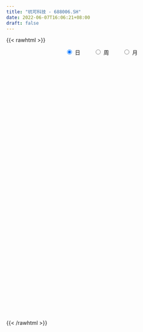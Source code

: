 ```yaml
---
title: "杭可科技 - 688006.SH"
date: 2022-06-07T16:06:21+08:00
draft: false
---
```

{{< rawhtml >}}
    <div style="text-align: center">
        <label style="padding: 1rem;"><input style="margin-right: .5rem" type="radio" name="period" value="D" checked onclick="period_change(this)">日</label>
        <label style="padding: 1rem;"><input style="margin-right: .5rem" type="radio" name="period" value="W" onclick="period_change(this)">周</label>
        <label style="padding: 1rem;"><input style="margin-right: .5rem" type="radio" name="period" value="M" onclick="period_change(this)">月</label>
    </div>
    <div id="chart" style="height: 700px;"></div> 
    <script type="text/javascript">
        const D_v = [9001.66,12747.12,22265.5,67777.59,41036.17,33387.47,26608.81,27103.3,43302.63,22498.42,46207.76,42594.42,35842.44,22842.7,29617.81,25288.78,20494.28,22209.75,27348.11,35694.25,25258.14,12728.56,14336.5,13729.04,32852.42,20120.24,28093.65,13452.36,20835.65,11745.89,17180.57,25587.77,19809.64,33765.54,45460.54,67126.16,48291.35,34908.63,26588.17,48746.93,32616.21,25841.87,42889.79,23386.37,20343.59,30196.18,37256.28,31008.14,44887.15,33846.75,43586.96,47591.71,34004.08,38580.98,55262.83,46444.38,48254.33,50170.04,40721.95,34565.95,21682.77,24457.01,22333.62,31636.86,28840.05,17976.06,19151.26,19089.14,13302.85,23616.0,17499.22,14467.53,11308.89,28085.29,17674.09,15097.13,11267.45,7891.99,9994.95,25541.32,9783.93,11889.61,12305.73,13724.1,12058.23,14358.43,17035.03,12736.53,9760.87,10962.39,15815.66,16713.68,19439.0,25269.41,15196.22,14114.06,12603.29,34871.05,39883.06,18018.81,16107.09,16635.18,14170.25,17200.25,22430.05,15241.81,7634.51,11923.98,16270.75,27470.24,35193.17,19717.03,13705.57,30398.28,19989.18,30032.99,30734.34,40516.1,20532.89,10933.28,11739.24,6398.22,14308.06,18370.51,20720.21,19681.53,16186.68,14483.65,16011.59,52120.99,26515.64,19139.8,13384.15,32793.78,16965.4,18217.2,7521.09,10653.44,20232.38,26870.91,24476.93,27499.64,40218.57,34991.51,26316.09,18959.96,29741.58,40592.72,53939.74,45748.41,34131.94,28443.63,37680.78,40589.41,27005.06,36410.27,43302.56,32153.02,30116.16,28382.1,40963.07,55590.84,48383.85,29483.85,31642.5,29471.83,29616.51,22737.37,26487.37,29804.37,37077.13,22324.73,47300.48,47056.57,29538.1,17220.01,21197.49,22771.06,21221.91,33639.62,37992.11,23153.23,22743.99,17413.5,21806.6,34876.51,32149.21,34999.39,22013.67,33142.52,29053.84,23849.16,31318.47,36229.14,23762.29,31565.97,16512.88,21058.19,30520.17,20187.89,19279.52,13436.88,15138.83,11441.72,14216.35,7695.8,18457.18,9270.45,12015.46,8795.12,8143.71,16355.17,10459.42,9363.37,5914.86,9511.54,11008.55,7702.53,9740.0,11331.87,10662.05,14298.81,9745.57,20692.28,14114.58,14425.83,23008.94,13852.86,34667.82,18495.32,21373.58,23488.64,12723.55,11335.59,14100.85,22908.49,20901.83,18878.63,13367.5,7265.18,10339.56,8297.22,8506.56,14100.57,8103.05,17022.13,15582.56,9049.55,14658.16,15364.21,10644.48,23678.81,20521.38,28876.23,31625.99,16047.83,13231.64,18067.15,19161.83,19910.1,28777.38,32326.79,74280.45,43483.64,49018.98,22045.89,36482.85,21537.22,28077.12,28268.83,26534.7,26627.72,32400.71,19314.94,21478.07,16646.24,25569.94,32210.99,38184.69,48252.0,41334.01,30342.66,35581.11,33734.71,54595.52,35718.96,36810.26,35174.5,23652.56,34425.46,29728.04,33972.7,30260.94,28943.84,36409.4,40804.09,39592.9,40963.01,27622.41,28935.03,28267.21,91693.81,46777.09,36820.7,27402.89,18637.5,48715.6,39769.99,22648.19,33868.83,23325.97,11052.66,74846.4,36922.55,21108.59,19105.35,20508.79,27984.73,111159.2,50184.43,67021.12,27966.0,26432.74,23249.95,33900.21,26557.46,27957.22,46403.45,28639.61,24843.78,31904.55,21759.34,15909.09,24205.25,17821.78,45308.01,28475.13,29569.82,16966.63,25066.61,18851.64,14480.48,15678.37,20463.73,19667.33,23525.17,18017.78,22012.78,18969.7,23104.27,20147.4,25238.41,30003.74,42136.39,26615.1,37223.34,25956.35,22633.38,21789.89,15915.57,29386.07,20140.27,24061.77,17433.31,14432.93,20433.54,14277.59,15226.97,23188.78,24602.63,28985.18,19762.32,12874.69,8814.07,19135.39,30807.54,20912.62,20075.49,24448.51,14991.88,14433.94,30225.01,20934.57,21324.05,27884.12,21930.43,15114.28,13147.55,12426.96,24866.56,23343.77,37030.48,23698.13,17965.57,17861.37,25586.82,21637.04,15420.39,15384.49,20550.63,23838.14,21698.91,32847.12,18435.37,15273.24,18257.12,18703.44,19491.27,19145.69,25476.81,26521.68,17385.55,13338.0,11360.09,12665.25,15111.78,15362.65,24448.66,18159.8,31600.48,37567.24,24178.19,27115.57,41808.28,30413.09,16153.92,11741.43,35376.89,13066.56,15027.37,21386.38,19577.57,21919.65,16050.83,38169.03,16772.05,28174.75,35020.25,15516.54,21464.38,22092.35,18868.03,21269.38,15566.72,18474.29,25465.26,19531.42,22125.75,25319.42,39921.5,19244.44,11376.97,9918.96,10899.9,10023.48,12330.23,15858.82,14990.92,12941.05,19328.7,12762.49,10479.59,21276.34,15944.69,13835.24,13834.34,12607.74,13017.1,14584.4,13018.79,15281.03,15918.25,15212.79,15586.72,22315.14,18128.03,20116.55,36999.36,19109.56,16292.37,33984.75,34982.93,18296.1,13057.38,30347.74,29187.81,16392.42,16012.23,18807.14,17026.98,17978.58,10145.99,11134.51,14281.98,16444.9,26915.78,19361.51,32837.62,36423.08,24709.9]
const D_histogram = [0.0,0.0197834758,0.145972997,0.6139820749,0.8057112376,0.8755658507,0.7082974482,0.7224764452,0.7446085851,0.6271930704,0.6408265784,0.7599508762,0.7834174131,0.6462707718,0.4728836243,0.1858756942,-0.0205177825,-0.1093578861,-0.0813208208,-0.0406622403,-0.0617781748,-0.128023561,-0.1243405866,-0.2164982245,-0.3480861633,-0.3996939857,-0.4001081766,-0.4242992716,-0.4943432537,-0.5985392338,-0.5622377841,-0.3861663113,-0.2259278212,0.08178958,0.405637832,1.0139802978,1.2584482378,1.4518923477,1.3280426453,1.4944372782,1.3749645114,0.9741455889,0.1049836393,-0.380608148,-0.667747482,-0.8688096038,-0.7768472886,-0.8099597672,-0.8783178789,-0.8846862348,-0.8568703371,-0.5914298823,-0.4736064016,-0.4087310726,-0.0323438191,0.2962741264,0.7959438178,1.2395243545,1.0494264997,0.7817930701,0.5014223019,0.2221554363,-0.0697278265,-0.3151301011,-0.3640157849,-0.3648320693,-0.4539840998,-0.5142993196,-0.4341434915,-0.3278677828,-0.4136228577,-0.6736513821,-0.810126382,-0.6278634432,-0.4536945238,-0.246746222,-0.1584503065,-0.1998450168,-0.2573605219,-0.2154412724,-0.2513890176,-0.4230296094,-0.6576326389,-0.7238964503,-0.6329380416,-0.4901573989,-0.5146307346,-0.4812974072,-0.4008952179,-0.41426948,-0.4866902303,-0.5088897081,-0.6236468438,-0.8119545093,-0.7934094452,-0.7145763501,-0.5628073605,-0.1479967946,0.3502867906,0.6908137287,0.8919765385,0.9625778522,0.8235590645,0.6345080151,0.6427328497,0.5340322463,0.4267255715,0.3338796565,0.3384429387,0.2237221886,0.1539740794,0.0353090668,-0.2055169992,-0.1920063658,-0.1884698542,-0.1220176807,0.0840479963,-0.0398916715,-0.0603121732,-0.1250454853,-0.2342964298,-0.28733149,-0.2455369067,-0.2697425207,-0.3742753885,-0.4666634436,-0.4753331804,-0.3757470205,-0.2509628276,0.119132785,0.3565544571,0.5435086953,0.6329085166,0.4125269838,0.2849235158,0.2680982223,0.2354618324,0.211958488,0.255555328,0.3428086194,0.3588958477,0.3912575617,0.3482686353,0.5224399381,0.629672627,0.579402995,0.6984864349,0.9777856907,1.5257064411,1.4663178521,1.3993840811,1.0676643672,1.3258609035,1.2843938217,1.0224409373,1.1282803712,1.2861318853,1.8048873432,2.0571409702,2.040204904,1.6172110804,0.8446007637,-0.1851471009,-0.7906977636,-1.1115017743,-1.4974104613,-1.2712404605,-1.1247719534,-0.9382850179,-0.6124609807,-0.6776655223,-0.7832472472,-1.2310103932,-1.7437999279,-1.9735679188,-2.1070415365,-2.0905028752,-1.8279847487,-1.5389494239,-1.1670802153,-1.0390095105,-1.170200812,-1.1020746228,-0.9732590155,-0.9245343711,-1.101316615,-1.0273115907,-1.0414394557,-0.9092201167,-0.7418243527,-0.4528895833,-0.2295260586,0.2427721047,0.5132956714,0.6241306871,0.3347202611,0.1234733064,-0.0190553321,-0.4307241392,-0.7224030652,-0.7668609413,-0.7933241033,-0.8174384944,-0.7948338394,-0.5783085817,-0.3140878405,-0.1849935522,-0.0678057018,0.0678396181,0.0342043045,-0.028542727,0.1401541207,0.2941430144,0.4180451276,0.4881998714,0.6047539642,0.653557226,0.6067080417,0.5762837017,0.6521620588,0.5441449799,0.3757039759,0.2341617976,0.4526845432,0.6457238617,0.7690798283,0.9777481851,1.0091032357,1.3676345173,1.5678971028,1.6816917042,1.4379303782,1.1639940096,0.9619856314,0.8734459812,0.666585798,0.6629234539,0.6653254201,0.4873675338,0.2971172359,0.146110759,0.0113301258,-0.0711411478,0.1185085,0.1813269296,0.3338895511,0.4133281222,0.4207677666,0.2560100676,0.2779170924,0.2401797192,0.2041416517,0.2159031125,0.6706923876,0.7683347754,0.6537617703,0.4183504387,0.2940857063,0.0149476245,-0.3300706689,-0.8162435305,-0.784716761,-0.5530144939,-0.5800652201,-0.9273776927,-0.9375423948,-0.6482040372,-0.50009243,-0.398622033,-0.3901465758,-0.3667614831,-0.4224896574,-0.3331053775,-0.2683747914,-0.2301745632,-0.4015339454,-0.4499214601,-0.1981378116,0.0471596461,0.5013398305,0.9951217602,1.2226435734,1.5263883441,1.8189394859,1.5119103114,1.2412234134,0.5260435266,-0.0995921504,-0.4995096043,-0.409101993,0.0511953503,0.6552685159,1.1248445871,0.8811402133,0.8354801428,1.3803086987,1.9955030821,1.975359867,1.2580772661,0.943953848,0.4239493132,0.8503581069,0.9975324961,1.1632778146,1.3516592254,1.2917454651,0.6660541526,-0.2363869738,-1.1846712134,-1.4589763018,-1.3110084331,-1.4149543863,-1.6936481223,-1.7302724252,-1.8065053309,-2.0143222905,-2.05364125,-1.6934276115,-2.3805530537,-2.9002797698,-3.4867218275,-3.8344216168,-3.616866385,-3.2262325733,-3.0880471619,-2.6947586791,-2.2849631462,-1.6749645258,-1.3026847764,-0.7870715546,-0.8048266009,-0.6308165898,-0.6825297078,-0.6040591884,-0.537349951,-0.7240682122,-0.6133824254,-0.7157251912,-0.6216764884,-0.3244455402,-0.1731672958,-0.1209049508,0.0831739155,0.5227685777,0.904502039,1.167269798,1.1845982489,1.3061341931,1.3119678005,1.3721734116,1.3867844895,1.3114552006,1.4136473193,1.7251028477,2.211917596,2.543234062,2.7877458774,2.700217131,2.7048634034,2.3288291118,2.3163567677,2.0676452047,1.6613198195,1.421331444,1.3281261542,0.765908771,0.3235472634,0.0438550052,0.0140615744,0.3836604282,0.9035691263,1.1214236661,1.1851198659,1.1448760636,1.227885209,0.922147836,0.6579022446,0.4907278471,0.6147645302,0.5458335527,0.2026084949,-0.3186206751,-0.6425717581,-0.8639931074,-1.148611355,-1.2785271888,-1.3043068286,-1.4455629541,-1.5393696886,-1.7896538999,-1.9944568925,-2.3877675527,-2.6217293716,-2.6507822843,-2.7888974227,-2.6167369291,-2.286985907,-1.9949782292,-1.6435759485,-1.2243107862,-1.0676017392,-1.2158947161,-1.3667607378,-1.4807741284,-1.5023486456,-1.6101242962,-1.5169115649,-1.4740126256,-1.3779375171,-0.9772888324,-0.5340644155,-0.3625021542,-0.3649125941,-0.2807638093,-0.0172209992,0.1433225933,0.4903035419,0.4147190376,0.2776831943,0.1291032438,-0.203012647,-0.3942526529,-0.5073305138,-0.6996272665,-0.7378106121,-0.4453336399,-0.1775405406,0.0024354285,0.0400715834,0.0285472778,-0.0266525034,0.2440861581,0.3967666915,0.5412092668,0.6072271652,0.5943563456,0.4413767513,0.1533481333,-0.0380130691,-0.2518406875,-0.4226560859,-0.6491301265,-0.6322949786,-0.6149239596,-0.652247516,-0.7459364716,-0.6641261732,-0.3557522643,-0.1083512437,0.2648858647,0.4594234511,0.5906991425,0.6517593099,0.6188128395,0.5272615387,0.3534357991,0.4994712231,0.4657768102,0.4758510344,0.4287829611,0.2829334655,0.1893841722,-0.0538977588,-0.1509622383,-0.1968968161,-0.2455798495,-0.2603267818,-0.1024653176,0.0228011853,0.0399707192,-0.00011681,-0.0146398091,-0.2382592991,-0.4236794215,-0.2700609836,-0.1506933924,0.1174291981,0.4848871186,0.6657713558,0.785085515,1.1028245571,1.4025944146,1.5049880286,1.5571970085,1.6227193153,1.8190027217,1.8779545756,1.9315274571,1.9687745924,1.8432068242,1.567555303,1.3235833206,1.085627624,0.9246219719,0.7747838873,0.8511852856,0.9268742973,1.1734496272,1.3532649691,1.3938483691]
const D_fast = [0.0,0.0247293447,0.1874121152,0.8089167118,1.2020736839,1.4908197597,1.5006257192,1.6954238275,1.9037081137,1.9430908666,2.1169310192,2.426043036,2.6453639262,2.6697849778,2.6146187365,2.3740797298,2.1625568075,2.0463772324,2.0540840925,2.0845771129,2.0480166348,1.9497653583,1.9223631861,1.776080992,1.5574715124,1.4059401936,1.3054989586,1.1752330456,0.9816032501,0.7277724615,0.6235144652,0.7030443602,0.806800895,1.1349656912,1.5602234012,2.4220609414,2.9811409409,3.5375581377,3.7457190966,4.2857230491,4.5099914101,4.3527088849,3.5097928451,2.9290490208,2.4749728164,2.0567082936,1.9544587867,1.7188563663,1.4309187849,1.2033788703,1.0169771837,1.1345601679,1.1339820482,1.0966746091,1.4649759077,1.8676623849,2.5663180307,3.319779656,3.3920384262,3.3198532641,3.1648380714,2.9411100649,2.6317948454,2.3076100455,2.1677204155,2.0756961138,1.8730480584,1.6841580086,1.6557779638,1.6800867269,1.4909259375,1.0624845676,0.7234779722,0.7487750502,0.8095203387,0.954782085,1.0034654238,0.9121094593,0.7902538238,0.7783127552,0.6795177556,0.4021197615,0.0031085723,-0.2441293518,-0.3114054535,-0.2911641604,-0.4442951798,-0.5312862042,-0.5511078194,-0.6680494515,-0.8621427593,-1.0115646642,-1.2822335109,-1.6735298037,-1.8533371009,-1.9531480933,-1.9420809438,-1.5642695766,-0.9784142938,-0.4651839235,-0.041026979,0.2702187977,0.3370897762,0.3066657305,0.4755737775,0.5003812357,0.4997559538,0.4903799529,0.5795539698,0.5207637668,0.4895091774,0.3796714316,0.0874661158,0.0529751577,0.0093942058,0.0453419591,0.2724196352,0.1385070494,0.1030085045,0.007013821,-0.1608112309,-0.2856791635,-0.3052688069,-0.3969100511,-0.595011766,-0.8040656821,-0.931568714,-0.9259193091,-0.8638758232,-0.4639970143,-0.137436728,0.1853946841,0.4330216345,0.3157718477,0.2593992586,0.3095985207,0.335827589,0.3653138665,0.4727995385,0.6457549848,0.7515661751,0.8817422794,0.9258205118,1.2306017992,1.4952526448,1.5898337616,1.8835388102,2.4072844886,3.3366318493,3.6438227234,3.9267349726,3.8619313505,4.4515931127,4.7312244863,4.7248818362,5.1127913629,5.5921758483,6.5621531421,7.3286920116,7.8218071714,7.803116118,7.2416559922,6.1656213524,5.3623962488,4.7637167944,4.0034554921,3.9118153778,3.7770908965,3.7290065776,3.9017153695,3.6670944474,3.3657009106,2.6101851664,1.6614456497,0.9382856791,0.2780516773,-0.2280353802,-0.4225134409,-0.518215472,-0.4381163173,-0.5697979901,-0.9935394946,-1.2009319611,-1.3154311077,-1.4978400561,-1.9499514538,-2.1327743271,-2.407262056,-2.5023477462,-2.5204080704,-2.3446956968,-2.1787136868,-1.6457224973,-1.2468750127,-0.9800073252,-1.185737686,-1.3661163141,-1.5134087856,-2.0327586275,-2.5050383198,-2.7412114313,-2.9660056191,-3.1944796338,-3.3705834387,-3.2986353264,-3.1129365453,-3.030090645,-2.92985422,-2.7772489957,-2.8023332331,-2.8722159464,-2.6684805685,-2.4409559212,-2.2125425261,-2.0203378145,-1.7525952306,-1.5404026623,-1.4355748362,-1.3219282507,-1.0830093789,-1.0549902129,-1.1295052228,-1.2125069518,-0.8808130704,-0.5263427865,-0.2107168628,0.2423885403,0.5260193998,1.2264593108,1.818696172,2.3529136994,2.468634968,2.4856971018,2.5241851314,2.6540069765,2.6137932428,2.7758617621,2.9445950834,2.8884790806,2.7725080917,2.6580293045,2.5260812028,2.4258246422,2.645101415,2.753251577,2.9892865862,3.1720571879,3.284688774,3.1839335919,3.2753198898,3.2976274463,3.3126247918,3.3783620307,4.0008244027,4.2905504844,4.3394179218,4.2085941999,4.1578508941,3.8824497184,3.4549137578,2.7646800136,2.6000275928,2.6934762364,2.5214092052,1.9422523095,1.6977020087,1.824989357,1.8480778566,1.8498927454,1.7608315586,1.6925262805,1.5311756919,1.5372836275,1.5349205157,1.5155771031,1.2438342346,1.0829663548,1.2852155504,1.5423029196,2.1218180616,2.8643804314,3.3975631379,4.0829049947,4.8301910079,4.9011394113,4.9407583666,4.3570893615,3.7065556469,3.1817607919,3.169892905,3.6429890859,4.4108793805,5.1616665984,5.138247278,5.3014572431,6.1913629737,7.3054331277,7.7791298793,7.3763665949,7.2982316388,6.8842144323,7.5232127528,7.9197702659,8.3763350382,8.9026312553,9.1656538612,8.7064760868,7.744938217,6.5004861741,5.8614370103,5.6816527707,5.223968221,4.5218624544,4.0526700452,3.5248108067,2.8134132745,2.2606840025,2.1975407381,0.9152770326,-0.329519626,-1.7876421406,-3.0939473341,-3.7806086985,-4.1965330302,-4.8303594093,-5.1107605963,-5.2722058499,-5.0809483609,-5.0343398056,-4.7154944724,-4.934456169,-4.9181503054,-5.1404958504,-5.2130401281,-5.2806683783,-5.6484036926,-5.6910635122,-5.9723375758,-6.0337079951,-5.817588432,-5.7096020115,-5.6875659041,-5.462693559,-4.8924067523,-4.2845477813,-3.7299625728,-3.4164845597,-2.9684150672,-2.6345895096,-2.2313405456,-1.8700333454,-1.6174988342,-1.1618948857,-0.4191636452,0.620630502,1.5877554835,2.5292037683,3.1167293046,3.7975914279,4.0037644142,4.570381262,4.8385810001,4.8475855699,4.9629300554,5.2017563041,4.8310161137,4.469541422,4.200812915,4.1745348778,4.6400488387,5.3858498184,5.8840602746,6.244036441,6.4900116545,6.8799921022,6.8047916882,6.705021658,6.6605292223,6.9382570379,7.0057844486,6.7132115145,6.1123271757,5.6277331532,5.1903135271,4.6185424407,4.1689948097,3.8171384627,3.3144915987,2.835842442,2.1381447558,1.4347275401,0.4444749917,-0.4449191701,-1.1366676539,-1.972007148,-2.4540308866,-2.6960263413,-2.9027632207,-2.9622549272,-2.8490674615,-2.9592588493,-3.4115255052,-3.9040817114,-4.388288634,-4.7854503126,-5.2957570373,-5.5817721973,-5.9073764143,-6.1557856851,-5.9994592085,-5.6897508954,-5.6088141727,-5.7024527612,-5.6884949287,-5.4292573684,-5.2328831275,-4.7633262935,-4.7352310384,-4.8028460831,-4.9191502226,-5.3020192752,-5.5918224444,-5.8317329337,-6.1989365029,-6.4215725016,-6.2404289393,-6.0170209753,-5.836436149,-5.7887820982,-5.7931695844,-5.8550324914,-5.5232722904,-5.2714000841,-4.9916551921,-4.7738305025,-4.6381122357,-4.6807476422,-4.9304392268,-5.1313036965,-5.4080914868,-5.6845709067,-6.0733274789,-6.2145660756,-6.3509260465,-6.5513114819,-6.8314845554,-6.9157058004,-6.6962699575,-6.4759567478,-6.0364981733,-5.7271047241,-5.448154247,-5.2241542522,-5.1023975127,-5.0621334288,-5.1476002187,-4.8766969888,-4.7939471992,-4.6649102165,-4.6047825495,-4.6798986787,-4.726101929,-4.9828582996,-5.1176633388,-5.2128221205,-5.3229001163,-5.4027287441,-5.2704836093,-5.1395168101,-5.1123545963,-5.1524713281,-5.1706542794,-5.4538385942,-5.745178572,-5.6590753799,-5.5773811368,-5.2799012468,-4.7912215467,-4.4438944706,-4.1283089326,-3.5348637512,-2.88444529,-2.405804669,-1.9642964369,-1.4930943013,-0.8420602145,-0.3136197166,0.2228350291,0.7522758125,1.0875097504,1.203747055,1.2906709027,1.3241221121,1.3942719529,1.4381298402,1.7273275599,2.0347351459,2.5746728826,3.0928044668,3.4818499591]
const D_slow = [0.0,0.0049458689,0.0414391182,0.1949346369,0.3963624463,0.615253909,0.792328271,0.9729473823,1.1590995286,1.3158977962,1.4761044408,1.6660921598,1.8619465131,2.0235142061,2.1417351121,2.1882040357,2.18307459,2.1557351185,2.1354049133,2.1252393532,2.1097948095,2.0777889193,2.0467037727,1.9925792165,1.9055576757,1.8056341793,1.7056071351,1.5995323172,1.4759465038,1.3263116953,1.1857522493,1.0892106715,1.0327287162,1.0531761112,1.1545855692,1.4080806436,1.7226927031,2.08566579,2.4176764513,2.7912857709,3.1350268987,3.378563296,3.4048092058,3.3096571688,3.1427202983,2.9255178974,2.7313060752,2.5288161334,2.3092366637,2.088065105,1.8738475208,1.7259900502,1.6075884498,1.5054056816,1.4973197269,1.5713882585,1.7703742129,2.0802553015,2.3426119265,2.538060194,2.6634157695,2.7189546286,2.7015226719,2.6227401466,2.5317362004,2.4405281831,2.3270321581,2.1984573282,2.0899214554,2.0079545097,1.9045487952,1.7361359497,1.5336043542,1.3766384934,1.2632148625,1.201528307,1.1619157303,1.1119544761,1.0476143457,0.9937540276,0.9309067732,0.8251493708,0.6607412111,0.4797670985,0.3215325881,0.1989932384,0.0703355548,-0.049988797,-0.1502126015,-0.2537799715,-0.3754525291,-0.5026749561,-0.6585866671,-0.8615752944,-1.0599276557,-1.2385717432,-1.3792735833,-1.416272782,-1.3287010844,-1.1559976522,-0.9330035176,-0.6923590545,-0.4864692884,-0.3278422846,-0.1671590722,-0.0336510106,0.0730303823,0.1565002964,0.2411110311,0.2970415782,0.3355350981,0.3443623648,0.292983115,0.2449815235,0.19786406,0.1673596398,0.1883716389,0.178398721,0.1633206777,0.1320593063,0.0734851989,0.0016523264,-0.0597319003,-0.1271675304,-0.2207363775,-0.3374022384,-0.4562355335,-0.5501722887,-0.6129129956,-0.5831297993,-0.4939911851,-0.3581140112,-0.1998868821,-0.0967551361,-0.0255242572,0.0415002984,0.1003657565,0.1533553785,0.2172442105,0.3029463654,0.3926703273,0.4904847177,0.5775518765,0.7081618611,0.8655800178,1.0104307666,1.1850523753,1.429498798,1.8109254082,2.1775048713,2.5273508915,2.7942669833,3.1257322092,3.4468306646,3.7024408989,3.9845109917,4.3060439631,4.7572657989,5.2715510414,5.7816022674,6.1859050375,6.3970552284,6.3507684532,6.1530940123,5.8752185688,5.5008659534,5.1830558383,4.9018628499,4.6672915955,4.5141763503,4.3447599697,4.1489481579,3.8411955596,3.4052455776,2.9118535979,2.3850932138,1.862467495,1.4054713078,1.0207339518,0.728963898,0.4692115204,0.1766613174,-0.0988573383,-0.3421720922,-0.573305685,-0.8486348387,-1.1054627364,-1.3658226003,-1.5931276295,-1.7785837177,-1.8918061135,-1.9491876282,-1.888494602,-1.7601706841,-1.6041380124,-1.5204579471,-1.4895896205,-1.4943534535,-1.6020344883,-1.7826352546,-1.9743504899,-2.1726815158,-2.3770411394,-2.5757495992,-2.7203267447,-2.7988487048,-2.8450970928,-2.8620485183,-2.8450886138,-2.8365375376,-2.8436732194,-2.8086346892,-2.7350989356,-2.6305876537,-2.5085376858,-2.3573491948,-2.1939598883,-2.0422828779,-1.8982119525,-1.7351714377,-1.5991351928,-1.5052091988,-1.4466687494,-1.3334976136,-1.1720666482,-0.9797966911,-0.7353596448,-0.4830838359,-0.1411752066,0.2507990691,0.6712219952,1.0307045898,1.3217030922,1.5621995,1.7805609953,1.9472074448,2.1129383083,2.2792696633,2.4011115468,2.4753908558,2.5119185455,2.514751077,2.49696579,2.526592915,2.5719246474,2.6553970352,2.7587290657,2.8639210074,2.9279235243,2.9974027974,3.0574477272,3.1084831401,3.1624589182,3.3301320151,3.522215709,3.6856561515,3.7902437612,3.8637651878,3.8675020939,3.7849844267,3.5809235441,3.3847443538,3.2464907303,3.1014744253,2.8696300021,2.6352444034,2.4731933942,2.3481702867,2.2485147784,2.1509781344,2.0592877637,1.9536653493,1.8703890049,1.8032953071,1.7457516663,1.6453681799,1.5328878149,1.483353362,1.4951432735,1.6204782311,1.8692586712,2.1749195645,2.5565166506,3.011251522,3.3892290999,3.6995349532,3.8310458349,3.8061477973,3.6812703962,3.578994898,3.5917937356,3.7556108645,4.0368220113,4.2571070646,4.4659771003,4.811054275,5.3099300456,5.8037700123,6.1182893288,6.3542777908,6.4602651191,6.6728546458,6.9222377699,7.2130572235,7.5509720299,7.8739083961,8.0404219343,7.9813251908,7.6851573875,7.3204133121,6.9926612038,6.6389226072,6.2155105767,5.7829424704,5.3313161376,4.827735565,4.3143252525,3.8909683496,3.2958300862,2.5707601438,1.6990796869,0.7404742827,-0.1637423136,-0.9703004569,-1.7423122474,-2.4160019171,-2.9872427037,-3.4059838351,-3.7316550292,-3.9284229179,-4.1296295681,-4.2873337156,-4.4579661425,-4.6089809396,-4.7433184274,-4.9243354804,-5.0776810868,-5.2566123846,-5.4120315067,-5.4931428917,-5.5364347157,-5.5666609534,-5.5458674745,-5.4151753301,-5.1890498203,-4.8972323708,-4.6010828086,-4.2745492603,-3.9465573102,-3.6035139573,-3.2568178349,-2.9289540347,-2.5755422049,-2.144266493,-1.591287094,-0.9554785785,-0.2585421091,0.4165121736,1.0927280245,1.6749353024,2.2540244943,2.7709357955,3.1862657504,3.5415986114,3.8736301499,4.0651073427,4.1459941585,4.1569579098,4.1604733034,4.2563884105,4.4822806921,4.7626366086,5.0589165751,5.345135591,5.6521068932,5.8826438522,6.0471194134,6.1698013751,6.3234925077,6.4599508959,6.5106030196,6.4309478508,6.2703049113,6.0543066345,5.7671537957,5.4475219985,5.1214452913,4.7600545528,4.3752121307,3.9277986557,3.4291844326,2.8322425444,2.1768102015,1.5141146304,0.8168902747,0.1627060425,-0.4090404343,-0.9077849916,-1.3186789787,-1.6247566753,-1.8916571101,-2.1956307891,-2.5373209735,-2.9075145056,-3.283101667,-3.6856327411,-4.0648606323,-4.4333637887,-4.777848168,-5.0221703761,-5.15568648,-5.2463120185,-5.3375401671,-5.4077311194,-5.4120363692,-5.3762057209,-5.2536298354,-5.149950076,-5.0805292774,-5.0482534664,-5.0990066282,-5.1975697914,-5.3244024199,-5.4993092365,-5.6837618895,-5.7950952995,-5.8394804346,-5.8388715775,-5.8288536817,-5.8217168622,-5.828379988,-5.7673584485,-5.6681667756,-5.5328644589,-5.3810576676,-5.2324685812,-5.1221243934,-5.0837873601,-5.0932906274,-5.1562507993,-5.2619148208,-5.4241973524,-5.582271097,-5.7360020869,-5.8990639659,-6.0855480838,-6.2515796271,-6.3405176932,-6.3676055041,-6.301384038,-6.1865281752,-6.0388533896,-5.8759135621,-5.7212103522,-5.5893949675,-5.5010360178,-5.376168212,-5.2597240094,-5.1407612508,-5.0335655106,-4.9628321442,-4.9154861012,-4.9289605408,-4.9667011004,-5.0159253044,-5.0773202668,-5.1424019623,-5.1680182917,-5.1623179953,-5.1523253155,-5.1523545181,-5.1560144703,-5.2155792951,-5.3214991505,-5.3890143964,-5.4266877445,-5.3973304449,-5.2761086653,-5.1096658263,-4.9133944476,-4.6376883083,-4.2870397047,-3.9107926975,-3.5214934454,-3.1158136166,-2.6610629362,-2.1915742923,-1.708692428,-1.2164987799,-0.7556970738,-0.3638082481,-0.0329124179,0.2384944881,0.469649981,0.6633459529,0.8761422743,1.1078608486,1.4012232554,1.7395394977,2.08800159]
const D_data = [['2020-05-15', 36.8, 37.3, 36.61, 37.41],['2020-05-18', 37.35, 37.61, 36.51, 37.79],['2020-05-19', 37.69, 39.41, 37.69, 39.6],['2020-05-20', 39.5, 45.63, 39.5, 47.2],['2020-05-21', 45.0, 44.57, 43.61, 46.19],['2020-05-22', 44.6, 44.5, 42.85, 45.8],['2020-05-25', 44.0, 42.0, 41.23, 45.58],['2020-05-26', 42.56, 44.56, 42.56, 45.4],['2020-05-27', 44.6, 45.5, 44.51, 48.99],['2020-05-28', 45.9, 44.22, 43.0, 45.99],['2020-05-29', 46.53, 46.29, 46.01, 48.98],['2020-06-01', 48.1, 48.76, 46.5, 50.18],['2020-06-02', 50.77, 48.82, 47.51, 50.8],['2020-06-03', 48.5, 47.35, 46.6, 48.75],['2020-06-04', 47.35, 46.8, 46.8, 49.28],['2020-06-05', 46.0, 44.7, 44.43, 47.32],['2020-06-08', 45.18, 44.75, 44.48, 46.7],['2020-06-09', 45.3, 45.68, 44.78, 46.25],['2020-06-10', 46.3, 47.21, 46.11, 48.11],['2020-06-11', 47.98, 47.81, 47.21, 49.88],['2020-06-12', 46.1, 47.35, 45.17, 47.66],['2020-06-15', 46.4, 46.77, 46.0, 47.79],['2020-06-16', 47.06, 47.67, 46.12, 47.69],['2020-06-17', 47.2, 46.38, 45.6, 47.59],['2020-06-18', 46.2, 45.33, 42.6, 46.27],['2020-06-19', 44.87, 45.8, 44.87, 47.31],['2020-06-22', 46.9, 46.23, 46.0, 48.17],['2020-06-23', 46.18, 45.77, 45.46, 46.92],['2020-06-24', 45.8, 44.79, 44.22, 46.7],['2020-06-29', 44.64, 43.65, 43.4, 45.01],['2020-06-30', 44.05, 44.94, 43.7, 45.85],['2020-07-01', 45.09, 47.05, 45.09, 47.05],['2020-07-02', 46.9, 47.67, 46.52, 47.96],['2020-07-03', 48.6, 50.88, 47.68, 53.6],['2020-07-06', 52.5, 53.15, 49.4, 54.34],['2020-07-07', 56.01, 60.0, 56.01, 62.0],['2020-07-08', 57.0, 58.89, 55.06, 60.51],['2020-07-09', 57.5, 60.8, 57.5, 62.6],['2020-07-10', 61.14, 58.45, 58.39, 62.33],['2020-07-13', 59.01, 63.71, 56.5, 63.72],['2020-07-14', 64.77, 61.83, 58.25, 64.77],['2020-07-15', 62.0, 58.3, 57.9, 62.5],['2020-07-16', 59.24, 49.9, 48.14, 59.39],['2020-07-17', 50.32, 51.4, 49.8, 53.48],['2020-07-20', 51.5, 51.83, 49.39, 53.28],['2020-07-21', 52.3, 51.4, 48.54, 52.96],['2020-07-22', 51.0, 54.52, 51.0, 54.69],['2020-07-23', 54.25, 52.85, 51.47, 54.25],['2020-07-24', 53.09, 51.8, 50.61, 55.98],['2020-07-27', 51.99, 51.98, 50.1, 53.0],['2020-07-28', 52.87, 52.05, 51.4, 54.02],['2020-07-29', 53.18, 55.5, 51.7, 56.16],['2020-07-30', 56.0, 54.5, 53.73, 56.11],['2020-07-31', 54.5, 54.2, 53.5, 55.7],['2020-08-03', 54.5, 59.34, 54.5, 60.26],['2020-08-04', 59.36, 60.98, 58.61, 62.7],['2020-08-05', 60.32, 66.05, 58.63, 67.01],['2020-08-06', 65.78, 69.0, 61.78, 70.5],['2020-08-07', 67.37, 62.98, 62.01, 70.45],['2020-08-10', 63.01, 61.85, 59.6, 63.93],['2020-08-11', 61.69, 61.09, 60.0, 63.49],['2020-08-12', 60.93, 60.26, 56.64, 61.92],['2020-08-13', 60.38, 59.0, 58.5, 60.88],['2020-08-14', 58.77, 58.35, 55.03, 59.4],['2020-08-17', 58.38, 60.11, 57.13, 60.45],['2020-08-18', 60.38, 60.64, 59.5, 61.58],['2020-08-19', 60.93, 59.3, 58.88, 61.28],['2020-08-20', 59.3, 59.19, 57.83, 60.22],['2020-08-21', 59.39, 60.93, 59.31, 61.31],['2020-08-24', 61.5, 61.75, 60.55, 65.11],['2020-08-25', 61.75, 59.38, 58.6, 62.58],['2020-08-26', 60.36, 56.08, 55.56, 60.36],['2020-08-27', 57.0, 56.19, 55.3, 58.29],['2020-08-28', 58.78, 59.94, 58.78, 60.78],['2020-08-31', 59.6, 60.56, 59.6, 62.48],['2020-09-01', 60.6, 61.9, 59.7, 62.69],['2020-09-02', 62.0, 61.22, 60.71, 62.08],['2020-09-03', 60.47, 59.74, 59.28, 61.08],['2020-09-04', 58.0, 59.24, 57.87, 60.25],['2020-09-07', 59.25, 60.4, 59.0, 61.2],['2020-09-08', 61.15, 59.39, 57.6, 61.2],['2020-09-09', 57.28, 56.98, 56.08, 58.98],['2020-09-10', 57.36, 54.76, 54.28, 59.5],['2020-09-11', 55.86, 55.58, 52.59, 55.9],['2020-09-14', 55.87, 57.13, 55.7, 58.25],['2020-09-15', 57.48, 58.0, 57.14, 60.39],['2020-09-16', 58.0, 55.84, 54.6, 58.49],['2020-09-17', 55.73, 56.19, 53.03, 57.33],['2020-09-18', 56.88, 56.72, 55.01, 56.92],['2020-09-21', 57.13, 55.37, 55.0, 57.94],['2020-09-22', 55.29, 53.99, 53.0, 55.29],['2020-09-23', 54.4, 53.9, 53.0, 54.72],['2020-09-24', 53.3, 51.83, 51.01, 53.88],['2020-09-25', 52.5, 49.4, 49.31, 52.5],['2020-09-28', 49.8, 50.75, 48.52, 51.34],['2020-09-29', 50.8, 51.0, 50.2, 51.5],['2020-09-30', 51.4, 51.84, 50.92, 52.22],['2020-10-09', 53.91, 56.19, 53.22, 56.19],['2020-10-12', 57.88, 59.6, 57.66, 60.99],['2020-10-13', 59.6, 60.14, 58.69, 60.88],['2020-10-14', 60.01, 60.35, 59.22, 61.4],['2020-10-15', 59.75, 60.08, 59.47, 62.18],['2020-10-16', 59.33, 57.9, 57.88, 60.37],['2020-10-19', 58.76, 56.91, 56.5, 59.49],['2020-10-20', 56.91, 59.37, 56.0, 59.83],['2020-10-21', 59.41, 58.09, 57.35, 59.87],['2020-10-22', 57.05, 57.91, 56.7, 58.59],['2020-10-23', 58.7, 57.87, 57.31, 59.83],['2020-10-26', 56.71, 59.15, 56.28, 59.67],['2020-10-27', 59.56, 57.62, 56.9, 61.16],['2020-10-28', 56.0, 57.88, 53.79, 58.68],['2020-10-29', 57.17, 56.88, 55.05, 57.26],['2020-10-30', 56.43, 54.35, 54.35, 57.52],['2020-11-02', 54.95, 56.8, 52.24, 57.37],['2020-11-03', 57.27, 56.6, 56.09, 57.96],['2020-11-04', 56.3, 57.48, 56.3, 59.6],['2020-11-05', 58.58, 59.98, 57.18, 60.18],['2020-11-06', 61.63, 56.11, 54.58, 61.98],['2020-11-09', 56.0, 57.0, 54.96, 57.7],['2020-11-10', 57.1, 56.16, 55.26, 57.57],['2020-11-11', 55.92, 55.0, 54.61, 56.68],['2020-11-12', 55.02, 55.06, 54.82, 55.96],['2020-11-13', 54.85, 56.0, 54.63, 56.98],['2020-11-16', 59.0, 55.0, 54.18, 59.0],['2020-11-17', 55.0, 53.36, 53.28, 55.56],['2020-11-18', 53.98, 52.6, 51.76, 53.99],['2020-11-19', 52.97, 52.94, 51.5, 53.19],['2020-11-20', 52.8, 54.13, 52.03, 54.29],['2020-11-23', 54.29, 54.72, 53.54, 55.5],['2020-11-24', 55.49, 59.0, 54.95, 60.8],['2020-11-25', 59.96, 59.1, 58.88, 60.8],['2020-11-26', 59.9, 59.92, 57.86, 60.3],['2020-11-27', 59.92, 59.88, 58.53, 60.97],['2020-11-30', 60.7, 56.04, 56.01, 60.97],['2020-12-01', 56.0, 56.53, 55.42, 57.02],['2020-12-02', 56.76, 57.75, 56.76, 58.97],['2020-12-03', 58.72, 57.63, 57.01, 58.9],['2020-12-04', 57.83, 57.79, 56.33, 58.35],['2020-12-07', 58.59, 58.9, 56.6, 58.9],['2020-12-08', 59.03, 60.08, 57.71, 60.46],['2020-12-09', 60.2, 59.8, 59.01, 60.79],['2020-12-10', 59.12, 60.5, 59.0, 61.02],['2020-12-11', 60.1, 59.9, 59.6, 62.85],['2020-12-14', 59.7, 63.42, 59.4, 63.5],['2020-12-15', 62.52, 63.92, 62.13, 64.48],['2020-12-16', 63.02, 62.72, 62.5, 64.8],['2020-12-17', 62.7, 65.7, 62.23, 66.15],['2020-12-18', 65.03, 69.65, 65.03, 70.99],['2020-12-21', 70.34, 76.5, 70.34, 76.5],['2020-12-22', 75.13, 71.7, 70.04, 76.53],['2020-12-23', 72.32, 72.75, 70.1, 73.89],['2020-12-24', 72.4, 69.72, 69.0, 73.8],['2020-12-25', 71.54, 78.3, 69.8, 80.0],['2020-12-28', 78.9, 76.65, 75.44, 78.9],['2020-12-29', 76.65, 74.5, 73.9, 77.8],['2020-12-30', 78.0, 80.1, 77.0, 81.48],['2020-12-31', 79.38, 83.03, 79.38, 86.0],['2021-01-04', 82.0, 91.28, 82.0, 95.88],['2021-01-05', 91.0, 92.3, 88.0, 95.02],['2021-01-06', 90.56, 92.0, 87.45, 94.0],['2021-01-07', 92.85, 88.04, 85.22, 93.19],['2021-01-08', 87.99, 82.3, 78.52, 88.08],['2021-01-11', 83.98, 75.36, 74.51, 83.98],['2021-01-12', 77.77, 76.74, 75.66, 78.43],['2021-01-13', 78.87, 77.89, 77.02, 84.0],['2021-01-14', 78.59, 74.92, 71.51, 78.59],['2021-01-15', 76.25, 81.81, 74.1, 83.0],['2021-01-18', 82.87, 81.58, 76.41, 83.2],['2021-01-19', 81.97, 82.84, 80.69, 84.58],['2021-01-20', 81.02, 86.01, 80.98, 89.7],['2021-01-21', 85.73, 81.93, 80.18, 86.77],['2021-01-22', 81.95, 80.98, 78.07, 82.04],['2021-01-25', 81.77, 74.95, 73.8, 83.46],['2021-01-26', 75.4, 70.85, 69.2, 75.4],['2021-01-27', 70.7, 71.34, 68.07, 71.68],['2021-01-28', 69.98, 70.3, 69.72, 73.35],['2021-01-29', 71.49, 70.48, 68.5, 71.73],['2021-02-01', 71.25, 72.98, 70.86, 73.86],['2021-02-02', 72.8, 73.63, 71.86, 74.43],['2021-02-03', 77.0, 75.5, 71.22, 77.59],['2021-02-04', 74.01, 73.0, 68.0, 75.0],['2021-02-05', 72.17, 68.9, 68.88, 74.84],['2021-02-08', 70.0, 70.32, 68.18, 72.6],['2021-02-09', 70.99, 70.75, 70.03, 71.96],['2021-02-10', 70.53, 69.4, 67.2, 70.99],['2021-02-18', 70.6, 65.31, 64.1, 71.4],['2021-02-19', 65.31, 67.18, 64.64, 67.88],['2021-02-22', 67.11, 65.23, 65.0, 67.98],['2021-02-23', 66.3, 66.39, 63.55, 66.5],['2021-02-24', 66.45, 66.74, 66.35, 68.52],['2021-02-25', 67.98, 68.76, 67.11, 70.2],['2021-02-26', 65.21, 68.78, 65.21, 70.59],['2021-03-01', 70.0, 73.52, 68.95, 73.52],['2021-03-02', 74.99, 73.05, 71.05, 75.57],['2021-03-03', 72.32, 72.3, 70.25, 74.55],['2021-03-04', 71.01, 66.96, 66.4, 72.89],['2021-03-05', 65.2, 66.55, 65.18, 68.68],['2021-03-08', 67.87, 66.28, 65.65, 67.87],['2021-03-09', 66.28, 61.0, 59.5, 66.28],['2021-03-10', 62.07, 59.89, 59.8, 62.99],['2021-03-11', 61.0, 61.21, 59.03, 61.42],['2021-03-12', 62.0, 60.32, 59.37, 62.0],['2021-03-15', 61.22, 59.24, 58.58, 61.22],['2021-03-16', 59.3, 58.82, 58.3, 60.73],['2021-03-17', 58.89, 60.97, 57.77, 61.36],['2021-03-18', 60.97, 62.12, 60.04, 62.45],['2021-03-19', 61.85, 60.89, 60.12, 61.85],['2021-03-22', 61.48, 60.9, 59.3, 61.86],['2021-03-23', 60.63, 61.41, 60.0, 62.42],['2021-03-24', 60.89, 59.2, 59.15, 61.78],['2021-03-25', 58.9, 58.17, 58.1, 60.1],['2021-03-26', 58.2, 61.0, 58.2, 61.49],['2021-03-29', 60.97, 61.47, 60.01, 61.98],['2021-03-30', 62.35, 61.75, 61.26, 63.2],['2021-03-31', 62.35, 61.6, 60.3, 62.35],['2021-04-01', 61.95, 62.78, 61.21, 63.5],['2021-04-02', 62.78, 62.56, 61.62, 63.2],['2021-04-06', 63.0, 61.57, 61.27, 63.0],['2021-04-07', 62.0, 61.76, 61.31, 62.69],['2021-04-08', 61.52, 63.45, 61.19, 64.84],['2021-04-09', 63.01, 61.3, 61.09, 63.6],['2021-04-12', 61.9, 59.94, 59.1, 61.9],['2021-04-13', 59.54, 59.47, 59.01, 61.18],['2021-04-14', 59.47, 64.27, 59.47, 64.88],['2021-04-15', 64.23, 65.33, 62.97, 65.63],['2021-04-16', 65.33, 65.73, 64.2, 66.46],['2021-04-19', 66.0, 68.28, 65.22, 69.6],['2021-04-20', 67.7, 67.42, 67.39, 69.88],['2021-04-21', 69.21, 73.49, 69.21, 74.8],['2021-04-22', 72.66, 74.21, 72.25, 74.5],['2021-04-23', 74.06, 75.35, 73.51, 75.68],['2021-04-26', 75.28, 71.89, 71.4, 76.16],['2021-04-27', 71.52, 71.32, 70.33, 72.39],['2021-04-28', 72.0, 71.99, 71.0, 73.85],['2021-04-29', 71.42, 73.6, 70.3, 74.39],['2021-04-30', 69.88, 72.2, 69.3, 72.94],['2021-05-06', 71.93, 75.0, 71.0, 75.4],['2021-05-07', 75.0, 75.92, 74.85, 78.38],['2021-05-10', 74.5, 73.98, 72.27, 75.93],['2021-05-11', 73.31, 73.49, 71.23, 74.12],['2021-05-12', 72.96, 73.59, 72.14, 75.49],['2021-05-13', 72.68, 73.44, 72.3, 74.38],['2021-05-14', 72.53, 73.84, 72.51, 75.28],['2021-05-17', 74.94, 77.92, 73.86, 79.49],['2021-05-18', 77.1, 77.5, 76.68, 78.78],['2021-05-19', 76.5, 79.79, 76.5, 82.0],['2021-05-20', 79.76, 80.19, 79.67, 83.07],['2021-05-21', 80.44, 80.26, 79.01, 81.43],['2021-05-24', 80.6, 78.36, 78.36, 81.3],['2021-05-25', 78.86, 80.95, 78.01, 81.27],['2021-05-26', 81.51, 80.8, 79.51, 82.2],['2021-05-27', 81.5, 81.24, 77.77, 81.53],['2021-05-28', 80.0, 82.39, 78.5, 84.52],['2021-05-31', 82.25, 90.03, 81.05, 93.0],['2021-06-01', 90.34, 88.12, 86.0, 94.5],['2021-06-02', 86.87, 86.5, 86.3, 90.5],['2021-06-03', 85.53, 85.0, 84.58, 88.0],['2021-06-04', 84.54, 86.25, 84.23, 89.55],['2021-06-07', 86.2, 83.89, 82.53, 87.28],['2021-06-08', 85.69, 81.79, 79.17, 86.87],['2021-06-09', 82.6, 77.83, 77.0, 82.6],['2021-06-10', 77.66, 82.94, 76.81, 83.86],['2021-06-11', 86.5, 86.1, 85.39, 92.48],['2021-06-15', 90.0, 83.41, 82.58, 90.0],['2021-06-16', 77.05, 78.2, 75.57, 80.86],['2021-06-17', 77.5, 81.1, 77.27, 81.55],['2021-06-18', 81.77, 85.34, 78.87, 86.18],['2021-06-21', 83.01, 84.64, 83.01, 85.8],['2021-06-22', 84.6, 84.7, 81.5, 85.68],['2021-06-23', 85.0, 83.83, 82.96, 86.5],['2021-06-24', 83.86, 84.1, 82.4, 87.41],['2021-06-25', 82.23, 82.99, 79.5, 84.18],['2021-06-28', 82.29, 84.87, 82.07, 87.3],['2021-06-29', 85.3, 85.0, 83.01, 86.3],['2021-06-30', 84.96, 85.0, 81.69, 86.88],['2021-07-01', 85.43, 82.0, 81.6, 85.8],['2021-07-02', 81.78, 82.83, 79.99, 84.3],['2021-07-05', 83.1, 87.1, 82.8, 89.5],['2021-07-06', 87.1, 88.52, 86.0, 92.1],['2021-07-07', 88.88, 93.48, 87.21, 94.87],['2021-07-08', 93.57, 97.4, 93.0, 98.5],['2021-07-09', 96.43, 97.2, 94.0, 98.5],['2021-07-12', 100.0, 101.04, 99.18, 105.88],['2021-07-13', 104.07, 104.26, 101.04, 108.0],['2021-07-14', 103.05, 98.5, 97.21, 104.94],['2021-07-15', 98.72, 99.0, 95.43, 103.0],['2021-07-16', 99.17, 92.0, 91.23, 100.55],['2021-07-19', 91.03, 90.2, 88.0, 94.95],['2021-07-20', 89.8, 90.54, 88.01, 92.28],['2021-07-21', 90.07, 96.0, 90.07, 96.1],['2021-07-22', 96.03, 102.5, 94.01, 103.5],['2021-07-23', 102.55, 108.0, 101.38, 114.4],['2021-07-26', 108.02, 110.5, 106.66, 115.0],['2021-07-27', 110.2, 103.57, 103.0, 114.96],['2021-07-28', 105.66, 106.58, 99.59, 110.85],['2021-07-29', 108.56, 116.89, 108.56, 120.88],['2021-07-30', 120.0, 123.0, 117.26, 125.98],['2021-08-02', 126.01, 119.04, 116.88, 127.0],['2021-08-03', 119.3, 110.45, 109.1, 119.3],['2021-08-04', 110.99, 114.48, 110.99, 117.5],['2021-08-05', 113.99, 111.1, 107.19, 114.48],['2021-08-06', 117.2, 124.16, 117.2, 132.86],['2021-08-09', 126.24, 123.93, 118.0, 127.49],['2021-08-10', 123.47, 126.89, 121.01, 127.98],['2021-08-11', 125.16, 130.2, 124.2, 132.66],['2021-08-12', 129.0, 129.6, 127.5, 133.4],['2021-08-13', 136.36, 122.57, 120.73, 136.36],['2021-08-16', 121.78, 116.27, 113.0, 121.78],['2021-08-17', 117.3, 111.22, 110.06, 117.88],['2021-08-18', 112.0, 116.36, 108.8, 119.88],['2021-08-19', 116.36, 121.22, 114.2, 122.58],['2021-08-20', 119.2, 118.06, 116.15, 120.99],['2021-08-23', 119.0, 114.5, 106.05, 119.0],['2021-08-24', 112.0, 116.16, 108.11, 117.98],['2021-08-25', 116.0, 114.73, 113.0, 117.6],['2021-08-26', 114.39, 111.5, 110.88, 117.98],['2021-08-27', 111.0, 111.96, 110.0, 114.88],['2021-08-30', 115.3, 116.92, 112.32, 120.18],['2021-08-31', 105.2, 101.78, 93.54, 106.0],['2021-09-01', 101.51, 98.9, 95.73, 102.0],['2021-09-02', 98.0, 92.8, 90.05, 101.6],['2021-09-03', 93.8, 90.49, 90.01, 95.45],['2021-09-06', 93.01, 94.27, 90.99, 95.8],['2021-09-07', 94.0, 95.26, 91.5, 96.98],['2021-09-08', 95.9, 90.8, 89.31, 96.56],['2021-09-09', 90.08, 92.82, 89.5, 93.74],['2021-09-10', 91.26, 92.82, 88.32, 93.98],['2021-09-13', 98.8, 96.05, 93.18, 100.0],['2021-09-14', 93.0, 94.03, 91.9, 98.5],['2021-09-15', 94.45, 96.85, 91.54, 97.6],['2021-09-16', 96.15, 90.3, 89.51, 97.2],['2021-09-17', 90.5, 91.95, 88.24, 93.26],['2021-09-22', 91.2, 88.3, 88.0, 92.49],['2021-09-23', 89.99, 88.84, 88.01, 91.6],['2021-09-24', 88.74, 87.96, 85.58, 89.75],['2021-09-27', 89.25, 83.26, 81.1, 89.26],['2021-09-28', 84.2, 85.53, 82.66, 87.32],['2021-09-29', 84.0, 81.61, 80.0, 85.38],['2021-09-30', 82.04, 82.75, 81.12, 83.68],['2021-10-08', 84.99, 85.2, 84.01, 89.31],['2021-10-11', 85.4, 83.6, 82.64, 86.85],['2021-10-12', 83.6, 82.0, 81.75, 84.4],['2021-10-13', 82.0, 83.79, 81.01, 84.05],['2021-10-14', 82.81, 87.95, 82.81, 89.5],['2021-10-15', 87.21, 89.27, 86.01, 90.8],['2021-10-18', 90.8, 89.64, 87.0, 90.88],['2021-10-19', 89.62, 87.59, 87.17, 90.5],['2021-10-20', 86.51, 89.64, 86.32, 90.87],['2021-10-21', 90.74, 89.0, 88.02, 90.99],['2021-10-22', 89.05, 90.4, 89.0, 93.0],['2021-10-25', 89.97, 90.65, 89.18, 92.39],['2021-10-26', 91.65, 90.0, 89.5, 93.97],['2021-10-27', 89.56, 93.0, 89.56, 94.0],['2021-10-28', 97.22, 97.67, 92.19, 100.78],['2021-10-29', 97.51, 103.35, 97.01, 104.5],['2021-11-01', 105.6, 105.35, 102.05, 109.48],['2021-11-02', 105.04, 107.88, 104.54, 111.17],['2021-11-03', 109.9, 106.36, 103.9, 112.0],['2021-11-04', 106.36, 109.57, 106.11, 111.39],['2021-11-05', 110.04, 106.01, 105.7, 111.9],['2021-11-08', 108.4, 111.66, 107.0, 113.28],['2021-11-09', 113.04, 110.11, 108.21, 113.13],['2021-11-10', 109.0, 108.28, 107.0, 111.0],['2021-11-11', 106.11, 110.33, 106.11, 111.9],['2021-11-12', 112.0, 112.9, 110.12, 117.58],['2021-11-15', 113.15, 106.65, 106.3, 113.15],['2021-11-16', 107.2, 106.45, 105.48, 108.5],['2021-11-17', 106.01, 107.27, 105.18, 108.85],['2021-11-18', 107.1, 110.18, 106.61, 112.71],['2021-11-19', 109.88, 116.87, 109.8, 118.0],['2021-11-22', 116.98, 122.31, 116.98, 127.68],['2021-11-23', 122.94, 122.0, 118.38, 122.94],['2021-11-24', 126.01, 122.46, 119.31, 126.01],['2021-11-25', 121.45, 122.9, 121.22, 124.44],['2021-11-26', 123.4, 126.3, 121.4, 126.88],['2021-11-29', 124.0, 122.51, 119.0, 128.61],['2021-11-30', 122.0, 122.97, 120.11, 124.77],['2021-12-01', 124.48, 124.35, 121.71, 126.4],['2021-12-02', 123.36, 129.22, 121.02, 130.88],['2021-12-03', 128.61, 128.33, 126.17, 131.5],['2021-12-06', 124.1, 125.0, 121.05, 129.0],['2021-12-07', 125.76, 121.3, 116.0, 128.52],['2021-12-08', 121.3, 122.0, 119.66, 126.13],['2021-12-09', 121.87, 122.08, 119.11, 124.19],['2021-12-10', 119.29, 119.95, 117.77, 122.89],['2021-12-13', 120.74, 120.59, 116.88, 122.48],['2021-12-14', 118.75, 121.19, 118.75, 125.0],['2021-12-15', 122.97, 118.89, 116.0, 122.97],['2021-12-16', 119.19, 118.3, 117.1, 123.98],['2021-12-17', 117.23, 114.66, 110.05, 118.56],['2021-12-20', 114.66, 113.0, 109.53, 116.43],['2021-12-21', 114.5, 107.7, 105.5, 114.9],['2021-12-22', 108.12, 106.34, 105.0, 111.8],['2021-12-23', 106.38, 106.34, 104.42, 107.98],['2021-12-24', 103.99, 102.5, 100.65, 109.88],['2021-12-27', 101.0, 104.38, 101.0, 106.0],['2021-12-28', 102.95, 105.73, 102.49, 106.66],['2021-12-29', 107.13, 105.13, 104.18, 107.13],['2021-12-30', 107.17, 106.0, 104.34, 107.17],['2021-12-31', 107.0, 107.58, 106.0, 110.16],['2022-01-04', 111.0, 104.68, 103.5, 111.0],['2022-01-05', 104.47, 99.67, 99.48, 105.98],['2022-01-06', 99.67, 97.45, 95.6, 99.67],['2022-01-07', 97.84, 95.66, 95.05, 99.46],['2022-01-10', 94.62, 94.81, 94.06, 97.0],['2022-01-11', 95.23, 91.63, 90.1, 95.97],['2022-01-12', 92.18, 92.3, 90.2, 93.89],['2022-01-13', 92.3, 90.23, 89.5, 93.66],['2022-01-14', 89.56, 89.47, 88.75, 91.3],['2022-01-17', 89.98, 92.99, 87.8, 94.48],['2022-01-18', 92.4, 94.48, 91.13, 96.35],['2022-01-19', 94.44, 91.64, 90.01, 95.94],['2022-01-20', 90.66, 88.87, 88.7, 93.14],['2022-01-21', 88.85, 89.15, 86.55, 90.84],['2022-01-24', 88.08, 91.45, 88.08, 91.9],['2022-01-25', 90.9, 90.59, 90.23, 93.1],['2022-01-26', 91.0, 93.8, 91.0, 95.58],['2022-01-27', 96.09, 88.86, 88.67, 96.09],['2022-01-28', 91.07, 87.06, 87.03, 91.07],['2022-02-07', 89.0, 85.58, 83.98, 91.52],['2022-02-08', 84.05, 81.22, 78.69, 86.5],['2022-02-09', 81.1, 80.59, 78.0, 81.56],['2022-02-10', 80.0, 79.63, 77.1, 80.9],['2022-02-11', 79.0, 76.55, 76.21, 80.45],['2022-02-14', 74.15, 76.48, 74.15, 77.6],['2022-02-15', 77.89, 80.02, 76.78, 80.32],['2022-02-16', 81.11, 80.15, 78.91, 81.4],['2022-02-17', 79.99, 79.36, 77.01, 80.71],['2022-02-18', 79.06, 77.35, 76.87, 79.06],['2022-02-21', 78.68, 76.0, 75.65, 78.68],['2022-02-22', 75.0, 74.44, 73.42, 75.7],['2022-02-23', 74.17, 78.37, 74.17, 79.1],['2022-02-24', 78.8, 77.48, 76.0, 79.55],['2022-02-25', 79.41, 77.76, 77.03, 80.66],['2022-02-28', 75.0, 77.03, 71.16, 77.5],['2022-03-01', 76.52, 75.91, 75.3, 78.4],['2022-03-02', 74.95, 73.38, 72.92, 76.18],['2022-03-03', 73.64, 70.0, 69.7, 74.08],['2022-03-04', 69.87, 69.23, 68.25, 70.73],['2022-03-07', 69.22, 67.0, 66.51, 69.22],['2022-03-08', 67.08, 65.48, 65.0, 68.17],['2022-03-09', 65.49, 62.51, 60.79, 65.94],['2022-03-10', 65.0, 63.69, 63.2, 65.45],['2022-03-11', 63.69, 62.48, 61.06, 64.0],['2022-03-14', 62.88, 60.4, 60.26, 63.58],['2022-03-15', 59.71, 57.92, 57.73, 62.28],['2022-03-16', 59.95, 58.64, 55.35, 59.95],['2022-03-17', 61.0, 61.23, 60.11, 62.0],['2022-03-18', 61.59, 60.88, 58.28, 61.59],['2022-03-21', 61.8, 63.3, 60.0, 64.88],['2022-03-22', 62.7, 62.0, 61.6, 63.3],['2022-03-23', 63.0, 61.64, 60.62, 63.0],['2022-03-24', 61.12, 60.93, 60.0, 61.35],['2022-03-25', 61.98, 59.51, 59.35, 61.98],['2022-03-28', 60.3, 58.09, 57.8, 60.97],['2022-03-29', 59.49, 55.9, 55.5, 59.5],['2022-03-30', 56.55, 59.4, 55.77, 59.56],['2022-03-31', 59.21, 57.08, 56.9, 59.79],['2022-04-01', 57.45, 57.2, 55.4, 57.45],['2022-04-06', 57.0, 56.02, 55.1, 57.0],['2022-04-07', 55.36, 53.83, 53.82, 56.5],['2022-04-08', 52.78, 53.32, 52.78, 54.68],['2022-04-11', 52.63, 49.88, 49.39, 53.31],['2022-04-12', 49.88, 50.0, 49.0, 51.0],['2022-04-13', 49.99, 49.4, 48.62, 50.56],['2022-04-14', 49.4, 48.21, 47.75, 50.0],['2022-04-15', 48.37, 47.53, 46.8, 48.37],['2022-04-18', 47.58, 49.2, 46.4, 49.58],['2022-04-19', 49.54, 48.79, 48.14, 50.47],['2022-04-20', 48.36, 47.11, 47.06, 49.45],['2022-04-21', 47.08, 45.61, 45.32, 47.8],['2022-04-22', 45.16, 45.04, 44.66, 46.0],['2022-04-25', 44.59, 40.93, 40.61, 44.67],['2022-04-26', 40.82, 39.28, 39.0, 41.9],['2022-04-27', 38.21, 42.4, 38.08, 42.47],['2022-04-28', 42.35, 41.77, 40.65, 42.97],['2022-04-29', 42.3, 43.9, 40.49, 43.99],['2022-05-05', 44.0, 46.35, 43.89, 47.45],['2022-05-06', 45.88, 45.22, 44.18, 47.47],['2022-05-09', 45.34, 45.13, 44.51, 47.33],['2022-05-10', 44.22, 48.88, 44.22, 48.9],['2022-05-11', 48.0, 50.7, 48.0, 52.7],['2022-05-12', 50.0, 49.9, 49.58, 51.14],['2022-05-13', 51.94, 50.39, 49.28, 51.94],['2022-05-16', 51.66, 51.68, 50.85, 53.49],['2022-05-17', 52.32, 55.0, 51.32, 55.33],['2022-05-18', 55.0, 55.11, 54.35, 56.2],['2022-05-19', 54.32, 56.6, 54.13, 56.9],['2022-05-20', 56.6, 58.0, 56.6, 58.98],['2022-05-23', 58.32, 57.11, 56.4, 58.41],['2022-05-24', 57.0, 55.43, 55.21, 58.82],['2022-05-25', 55.0, 55.55, 54.71, 56.75],['2022-05-26', 55.4, 55.3, 54.19, 56.25],['2022-05-27', 54.94, 56.04, 54.94, 58.18],['2022-05-30', 55.35, 56.1, 54.23, 56.89],['2022-05-31', 56.5, 59.5, 56.11, 59.84],['2022-06-01', 59.5, 60.76, 58.5, 62.03],['2022-06-02', 61.2, 64.8, 60.53, 65.13],['2022-06-06', 65.6, 66.36, 65.0, 68.8],['2022-06-07', 66.3, 66.59, 64.32, 66.8]]
const W_v = [755882.3,694545.1900000001,699482.6,345057.24,271320.4,182443.37,182761.26,87403.47,114151.65,209387.86,28917.09,67322.14,117109.26,210960.95,112529.64,133349.45,175930.33,112077.93,172771.13,130545.34,151014.03,139684.25,125612.46,66697.76,124002.2,177750.61,134212.06,316400.3,327658.02,189666.45,187437.29,102677.65,93578.25,78234.3,94050.7,63951.51,37523.65,103001.53,74030.12,59169.48,55121.13,50367.28,177213.85,165720.92,156186.15,131004.53,93766.76,62381.66,108089.41,222374.85,173481.17,163691.34,197610.48,240853.53,134676.21,98359.36,94976.93,61925.61,73244.69,65949.09,88200.14,41913.57,34871.05,104814.39,74430.6,112356.76,151670.89,63911.69,89442.58,127172.17,86150.91,139298.43,150601.86,199944.5,147307.3,187205.19,168598.54,138430.97,162312.65,138777.93,61964.09,67025.72,143058.58,139388.75,104482.65,66949.88,54579.91,46257.74,39436.45,73277.07,111398.52,84557.12,39780.46,47776.02,63857.86,84867.04,107848.84,174456.55,151031.36,131045.59,115409.9,190324.35,196440.56,156953.26,176011.17,217481.47,178353.78,130665.64,172491.68,284315.48,138097.58,153550.73,57936.12,120319.59,25066.61,89141.55,105629.7,144141.04,123518.53,105454.35,97729.51,89571.65,111236.04,114801.69,87485.78,119899.32,98579.37,96819.54,90870.76,94082.13,85748.14,162269.76,106751.89,93961.8,133652.62,99260.86,110916.14,91361.77,66144.5,42570.78,77498.35,71819.57,91359.23,56108.92,116613.53,110747.34,70568.04,95559.81,61132.98]
const W_histogram = [0.0,1.0746894587,1.2919135137,1.4251465652,0.7552182885,0.2464381984,-0.0229088315,-0.2499037655,-0.3242887539,-0.680011911,-1.0131854426,-1.1618408576,-1.4403118909,-1.3744732932,-1.3669245323,-1.6171909328,-2.0996757978,-2.2949429991,-1.9800997817,-1.6657601064,-1.2520985543,-0.6501489132,-0.2531803966,0.0729347758,0.38588014,0.9910982773,0.9497156105,1.2784454556,1.6116008479,1.7260049026,1.3174826531,1.0597382849,0.6114806392,0.1016555723,-0.2913529018,-0.50117024,-0.6140199853,-0.9000078454,-0.8384065383,-0.673856861,-0.4174097112,-0.235832236,0.3703843042,0.8648797689,1.0457534189,1.2887767067,1.2870429302,1.1635191623,1.4205886249,1.9939428786,1.7979232904,1.6012945186,1.538577181,1.966730649,1.8198304672,1.776176143,1.5676454294,1.2816390552,0.770243965,0.4489570144,-0.2772521443,-0.5956973016,-0.5186210088,-0.3649765903,-0.281605928,-0.4687337324,-0.4775695826,-0.4924428537,-0.6215172934,-0.3276973557,-0.2838015375,-0.1301733778,0.5720430888,1.5097894985,2.2923969394,2.5830714243,2.5596031228,2.3129345969,1.3169108114,0.4696709343,-0.1082300914,-0.6603575836,-0.9220987245,-1.2304304259,-1.8042671863,-2.0763634988,-2.1696946789,-2.048605977,-1.9747673415,-1.5667914742,-0.6359869224,-0.2397798169,0.2395559921,0.3751792401,0.829855552,1.1850040732,1.5668567255,1.6859496475,1.591335418,1.2626364597,0.9413315507,1.5666295931,1.4999785234,2.3526368331,3.6676228954,4.3118575721,4.3165802577,3.7240357076,2.6782398735,0.4161955181,-0.97167794,-1.9408852686,-2.7915607695,-3.5948440199,-3.8292766089,-3.5827629688,-3.2271822922,-2.0602004492,-1.0978113382,-0.0416561635,0.8316517285,1.8911231851,2.5351781485,2.2149756123,1.4993289059,0.1314962133,-0.4734931529,-1.6524536566,-2.7599236022,-3.3836291356,-3.7766701226,-4.5332681167,-4.7459644699,-4.6206757931,-4.8501109466,-5.1652029294,-5.1770318,-4.9716835727,-4.6896347728,-4.46380211,-4.3967609842,-4.2121423257,-3.8677521922,-3.2754670508,-2.3056912291,-0.9891785768,-0.1328322698,1.0746277061,1.9916034696]
const W_fast = [0.0,1.3433618234,1.8835642568,2.3730839496,1.891960245,1.4447897045,1.1697154667,0.8802445914,0.7247874145,0.1990612797,-0.3874086126,-0.826524242,-1.465073248,-1.7428529736,-2.0770353457,-2.7315994795,-3.739003294,-4.508006245,-4.688187973,-4.7902883244,-4.6896514108,-4.250238998,-3.9165655806,-3.5722167142,-3.162801315,-2.3098086083,-2.1137623725,-1.4654211636,-0.7293655593,-0.1834602789,-0.2626118651,-0.2554216622,-0.550809148,-1.0352203219,-1.5010670214,-1.8361769196,-2.1025316613,-2.6135214827,-2.7615218102,-2.7654363482,-2.6133416261,-2.4907222099,-1.7919095937,-1.0811941868,-0.6388821821,-0.0736647176,0.2463622385,0.4137182612,1.02593488,2.0977748534,2.3512360878,2.5549309456,2.8768579032,3.7966940335,4.1047514685,4.5051411801,4.6885218239,4.7229252134,4.4040911145,4.1950434175,3.3995212227,2.93215174,2.8795727807,2.9419730515,2.9549422318,2.6506309943,2.5224027485,2.3844187639,2.0999650009,2.3118605997,2.2848060334,2.4058908487,3.2511180875,4.5663118718,5.9220185476,6.8584608885,7.4748933677,7.8064584911,7.1396624084,6.4098402649,5.8048817163,5.0876648283,4.5953990062,3.9794596983,2.9545561414,2.1633689542,1.5276141043,1.1365513119,0.7166981121,0.7329761109,1.5047839321,1.8410460833,2.3802708904,2.6096889484,3.2718291483,3.9232286878,4.6967955215,5.2373758554,5.5405954804,5.527555637,5.4415836156,6.4585390563,6.7668826174,8.2077001355,10.4395919216,12.1617909914,13.2456587413,13.5841231181,13.2078872525,11.0498917765,9.4190988335,7.9646701877,6.4161044945,4.7141102391,3.5223584979,2.8731813958,2.4219664993,3.07389823,3.7618345065,4.8075756403,5.8887964644,7.4210487173,8.6988982178,8.9324395847,8.5916251047,7.2566664654,6.5333038111,4.9412298932,3.143779047,1.6741662297,0.3369577121,-1.5529573112,-2.9521447818,-3.9820250533,-5.4239879434,-7.0303806585,-8.3364674791,-9.3740401451,-10.2644000384,-11.1545179031,-12.1866670233,-13.0550839462,-13.6776318608,-13.9042134821,-13.5108604677,-12.4416424595,-11.61850422,-10.1423873176,-8.7275106868]
const W_slow = [0.0,0.2686723647,0.5916507431,0.9479373844,1.1367419565,1.1983515061,1.1926242982,1.1301483569,1.0490761684,0.8790731906,0.62577683,0.3353166156,-0.0247613571,-0.3683796804,-0.7101108135,-1.1144085467,-1.6393274961,-2.2130632459,-2.7080881913,-3.1245282179,-3.4375528565,-3.6000900848,-3.663385184,-3.64515149,-3.548681455,-3.3009068857,-3.063477983,-2.7438666192,-2.3409664072,-1.9094651815,-1.5800945182,-1.315159947,-1.1622897872,-1.1368758942,-1.2097141196,-1.3350066796,-1.4885116759,-1.7135136373,-1.9231152719,-2.0915794871,-2.1959319149,-2.2548899739,-2.1622938979,-1.9460739556,-1.6846356009,-1.3624414243,-1.0406806917,-0.7498009011,-0.3946537449,0.1038319748,0.5533127974,0.953636427,1.3382807223,1.8299633845,2.2849210013,2.7289650371,3.1208763944,3.4412861582,3.6338471495,3.7460864031,3.676773367,3.5278490416,3.3981937894,3.3069496418,3.2365481598,3.1193647267,2.9999723311,2.8768616176,2.7214822943,2.6395579554,2.568607571,2.5360642265,2.6790749987,3.0565223733,3.6296216082,4.2753894643,4.915290245,5.4935238942,5.822751597,5.9401693306,5.9131118077,5.7480224118,5.5174977307,5.2098901242,4.7588233277,4.239732453,3.6973087833,3.185157289,2.6914654536,2.2997675851,2.1407708545,2.0808259002,2.1407148983,2.2345097083,2.4419735963,2.7382246146,3.129938796,3.5514262079,3.9492600624,4.2649191773,4.500252065,4.8919094632,5.2669040941,5.8550633023,6.7719690262,7.8499334192,8.9290784837,9.8600874106,10.5296473789,10.6336962585,10.3907767735,9.9055554563,9.2076652639,8.308954259,7.3516351068,6.4559443646,5.6491487915,5.1340986792,4.8596458447,4.8492318038,5.0571447359,5.5299255322,6.1637200693,6.7174639724,7.0922961989,7.1251702522,7.006796964,6.5936835498,5.9037026493,5.0577953653,4.1136278347,2.9803108055,1.793819688,0.6386507398,-0.5738769969,-1.8651777292,-3.1594356792,-4.4023565724,-5.5747652656,-6.6907157931,-7.7899060391,-8.8429416205,-9.8098796686,-10.6287464313,-11.2051692386,-11.4524638828,-11.4856719502,-11.2170150237,-10.7191141563]
const W_data = [['2019-07-26', 49.0, 51.39, 37.68, 74.99],['2019-08-02', 52.8, 68.23, 52.04, 73.35],['2019-08-09', 68.54, 62.0, 61.71, 80.18],['2019-08-16', 62.0, 63.1, 56.72, 65.87],['2019-08-23', 63.32, 52.6, 51.33, 63.88],['2019-08-30', 52.18, 51.99, 50.51, 54.73],['2019-09-06', 52.6, 53.14, 51.81, 57.37],['2019-09-12', 53.8, 52.38, 51.97, 55.25],['2019-09-20', 52.56, 53.4, 50.21, 53.76],['2019-09-27', 53.41, 48.44, 47.05, 56.06],['2019-09-30', 48.63, 46.28, 45.11, 48.63],['2019-10-11', 45.9, 46.48, 44.32, 47.4],['2019-10-18', 46.71, 42.67, 42.15, 47.13],['2019-10-25', 42.68, 45.25, 39.5, 48.49],['2019-11-01', 44.8, 43.54, 41.58, 46.81],['2019-11-08', 43.3, 38.32, 38.22, 44.55],['2019-11-15', 34.0, 31.73, 30.3, 35.8],['2019-11-22', 31.58, 31.45, 30.4, 32.62],['2019-11-29', 31.0, 36.1, 30.73, 36.18],['2019-12-06', 35.73, 35.92, 34.6, 36.48],['2019-12-13', 36.24, 37.5, 35.9, 41.45],['2019-12-20', 37.25, 41.35, 37.25, 43.04],['2019-12-27', 40.6, 40.61, 38.78, 43.55],['2020-01-03', 40.03, 41.09, 39.0, 41.32],['2020-01-10', 41.49, 42.33, 41.15, 43.5],['2020-01-17', 42.7, 48.55, 41.74, 49.52],['2020-01-23', 48.55, 42.3, 40.61, 48.86],['2020-02-07', 34.62, 48.2, 33.84, 49.09],['2020-02-14', 47.26, 50.85, 47.26, 56.73],['2020-02-21', 51.0, 50.36, 49.08, 55.21],['2020-02-28', 50.0, 43.98, 43.6, 51.91],['2020-03-06', 43.76, 44.81, 43.76, 48.5],['2020-03-13', 43.99, 41.0, 38.3, 44.99],['2020-03-20', 41.51, 37.75, 36.24, 41.88],['2020-03-27', 36.02, 36.52, 34.98, 38.6],['2020-04-03', 36.2, 36.68, 34.33, 37.88],['2020-04-10', 37.44, 36.37, 36.14, 37.96],['2020-04-17', 32.98, 32.28, 29.5, 32.98],['2020-04-24', 32.04, 35.07, 31.5, 36.31],['2020-04-30', 34.88, 36.08, 30.8, 36.47],['2020-05-08', 35.52, 37.63, 35.18, 39.11],['2020-05-15', 38.17, 37.3, 36.17, 38.76],['2020-05-22', 37.35, 44.5, 36.51, 47.2],['2020-05-29', 44.0, 46.29, 41.23, 48.99],['2020-06-05', 48.1, 44.7, 44.43, 50.8],['2020-06-12', 45.18, 47.35, 44.48, 49.88],['2020-06-19', 46.4, 45.8, 42.6, 47.79],['2020-06-24', 46.9, 44.79, 44.22, 48.17],['2020-07-03', 44.64, 50.88, 43.4, 53.6],['2020-07-10', 52.5, 58.45, 49.4, 62.6],['2020-07-17', 59.01, 51.4, 48.14, 64.77],['2020-07-24', 51.5, 51.8, 48.54, 55.98],['2020-07-31', 51.99, 54.2, 50.1, 56.16],['2020-08-07', 54.5, 62.98, 54.5, 70.5],['2020-08-14', 63.01, 58.35, 55.03, 63.93],['2020-08-21', 58.38, 60.93, 57.13, 61.58],['2020-08-28', 61.5, 59.94, 55.3, 65.11],['2020-09-04', 59.6, 59.24, 57.87, 62.69],['2020-09-11', 59.25, 55.58, 52.59, 61.2],['2020-09-18', 55.87, 56.72, 53.03, 60.39],['2020-09-25', 57.13, 49.4, 49.31, 57.94],['2020-09-30', 49.8, 51.84, 48.52, 52.22],['2020-10-09', 53.91, 56.19, 53.22, 56.19],['2020-10-16', 57.88, 57.9, 57.66, 62.18],['2020-10-23', 58.76, 57.87, 56.0, 59.87],['2020-10-30', 56.71, 54.35, 53.79, 61.16],['2020-11-06', 54.95, 56.11, 52.24, 61.98],['2020-11-13', 56.0, 56.0, 54.61, 57.7],['2020-11-20', 59.0, 54.13, 51.5, 59.0],['2020-11-27', 54.29, 59.88, 53.54, 60.97],['2020-12-04', 60.7, 57.79, 55.42, 60.97],['2020-12-11', 58.59, 59.9, 56.6, 62.85],['2020-12-18', 59.7, 69.65, 59.4, 70.99],['2020-12-25', 70.34, 78.3, 69.0, 80.0],['2020-12-31', 78.9, 83.03, 73.9, 86.0],['2021-01-08', 82.0, 82.3, 78.52, 95.88],['2021-01-15', 83.98, 81.81, 71.51, 84.0],['2021-01-22', 82.87, 80.98, 76.41, 89.7],['2021-01-29', 81.77, 70.48, 68.07, 83.46],['2021-02-05', 71.25, 68.9, 68.0, 77.59],['2021-02-10', 70.0, 69.4, 67.2, 72.6],['2021-02-19', 70.6, 67.18, 64.1, 71.4],['2021-02-26', 67.11, 68.78, 63.55, 70.59],['2021-03-05', 70.0, 66.55, 65.18, 75.57],['2021-03-12', 67.87, 60.32, 59.03, 67.87],['2021-03-19', 61.22, 60.89, 57.77, 62.45],['2021-03-26', 61.48, 61.0, 58.1, 62.42],['2021-04-02', 60.97, 62.56, 60.01, 63.5],['2021-04-09', 63.0, 61.3, 61.09, 64.84],['2021-04-16', 61.9, 65.73, 59.01, 66.46],['2021-04-23', 66.0, 75.35, 65.22, 75.68],['2021-04-30', 75.28, 72.2, 69.3, 76.16],['2021-05-07', 71.93, 75.92, 71.0, 78.38],['2021-05-14', 74.5, 73.84, 71.23, 75.93],['2021-05-21', 74.94, 80.26, 73.86, 83.07],['2021-05-28', 80.6, 82.39, 77.77, 84.52],['2021-06-04', 82.25, 86.25, 81.05, 94.5],['2021-06-11', 86.2, 86.1, 76.81, 92.48],['2021-06-18', 90.0, 85.34, 75.57, 90.0],['2021-06-25', 83.01, 82.99, 79.5, 87.41],['2021-07-02', 82.29, 82.83, 79.99, 87.3],['2021-07-09', 83.1, 97.2, 82.8, 98.5],['2021-07-16', 100.0, 92.0, 91.23, 108.0],['2021-07-23', 91.03, 108.0, 88.0, 114.4],['2021-07-30', 108.02, 123.0, 99.59, 125.98],['2021-08-06', 126.01, 124.16, 107.19, 132.86],['2021-08-13', 126.24, 122.57, 118.0, 136.36],['2021-08-20', 121.78, 118.06, 108.8, 122.58],['2021-08-27', 119.0, 111.96, 106.05, 119.0],['2021-09-03', 115.3, 90.49, 90.01, 120.18],['2021-09-10', 93.01, 92.82, 88.32, 96.98],['2021-09-17', 98.8, 91.95, 88.24, 100.0],['2021-09-24', 91.2, 87.96, 85.58, 92.49],['2021-09-30', 89.25, 82.75, 80.0, 89.26],['2021-10-08', 84.99, 85.2, 84.01, 89.31],['2021-10-15', 85.4, 89.27, 81.01, 90.8],['2021-10-22', 90.8, 90.4, 86.32, 93.0],['2021-10-29', 89.97, 103.35, 89.18, 104.5],['2021-11-05', 105.6, 106.01, 102.05, 112.0],['2021-11-12', 108.4, 112.9, 106.11, 117.58],['2021-11-19', 113.15, 116.87, 105.18, 118.0],['2021-11-26', 116.98, 126.3, 116.98, 127.68],['2021-12-03', 124.0, 128.33, 119.0, 131.5],['2021-12-10', 124.1, 119.95, 116.0, 129.0],['2021-12-17', 120.74, 114.66, 110.05, 125.0],['2021-12-24', 114.66, 102.5, 100.65, 116.43],['2021-12-31', 101.0, 107.58, 101.0, 110.16],['2022-01-07', 111.0, 95.66, 95.05, 111.0],['2022-01-14', 94.62, 89.47, 88.75, 97.0],['2022-01-21', 89.98, 89.15, 86.55, 96.35],['2022-01-28', 88.08, 87.06, 87.03, 96.09],['2022-02-11', 89.0, 76.55, 76.21, 91.52],['2022-02-18', 74.15, 77.35, 74.15, 81.4],['2022-02-25', 78.68, 77.76, 73.42, 80.66],['2022-03-04', 75.0, 69.23, 68.25, 78.4],['2022-03-11', 69.22, 62.48, 60.79, 69.22],['2022-03-18', 62.88, 60.88, 55.35, 63.58],['2022-03-25', 61.8, 59.51, 59.35, 64.88],['2022-04-01', 60.3, 57.2, 55.4, 60.97],['2022-04-08', 57.0, 53.32, 52.78, 57.0],['2022-04-15', 52.63, 47.53, 46.8, 53.31],['2022-04-22', 47.58, 45.04, 44.66, 50.47],['2022-04-29', 44.59, 43.9, 38.08, 44.67],['2022-05-06', 44.0, 45.22, 43.89, 47.47],['2022-05-13', 45.34, 50.39, 44.22, 52.7],['2022-05-20', 51.66, 58.0, 50.85, 58.98],['2022-05-27', 58.32, 56.04, 54.19, 58.82],['2022-06-02', 55.35, 64.8, 54.23, 65.13],['2022-06-10', 65.6, 66.59, 64.32, 68.8]]
const M_v = [1100983.0800000001,1847748.0200000003,622621.3300000001,492548.72,609502.11,575961.8900000001,473556.8199999999,1021162.0600000001,393597.32,312619.8700000001,448423.18,472265.56,836320.7899999999,586540.12,313559.01,326472.8,464991.11,690509.2200000002,656547.35,410826.32,391138.8399999999,329189.25,265157.61,608699.8299999998,761945.52,838136.5,615075.5699999999,363978.9,467994.2,480282.0399999999,367520.57,401152.4800000001,450225.81,296188.98,397398.51,113332.11]
const M_histogram = [0.0,-0.3956695157,-0.9864229024,-1.5264738703,-2.203343502,-2.2687801706,-2.0100279199,-1.6138610162,-1.7836404332,-1.7437940295,-0.9427067656,-0.4420663706,0.5221283226,1.5400639292,1.572440945,1.6984801266,1.8204160928,3.5438259564,3.6492371168,3.4190965115,2.6331893008,2.6688133949,3.6728088653,3.7638867829,6.0154866245,5.7102346054,3.9451450937,3.8776888656,4.8064331103,4.0656789601,1.980695996,-0.1725924078,-2.8884922536,-5.3760250518,-5.7410958157,-5.2867140834]
const M_fast = [0.0,-0.4945868946,-1.3319460069,-2.2536154425,-3.4813209496,-4.1139526608,-4.3577073901,-4.3650057404,-4.9806952658,-5.3767973695,-4.8113867969,-4.4212629945,-3.3265362207,-1.9235846318,-1.4980973797,-0.9474381665,-0.3703981771,2.2389681757,3.2566886152,3.8813221378,3.7537122522,4.4565396951,6.3787373818,7.4107869952,11.1662584929,12.2885651251,11.5097618868,12.4117278752,14.5420803974,14.8177459872,13.2279370221,11.0315005165,7.5934776073,3.7619385461,1.9615938282,1.0942970397]
const M_slow = [0.0,-0.0989173789,-0.3455231045,-0.7271415721,-1.2779774476,-1.8451724902,-2.3476794702,-2.7511447243,-3.1970548326,-3.6330033399,-3.8686800313,-3.979196624,-3.8486645433,-3.463648561,-3.0705383248,-2.6459182931,-2.1908142699,-1.3048577808,-0.3925485016,0.4622256263,1.1205229515,1.7877263002,2.7059285165,3.6469002123,5.1507718684,6.5783305197,7.5646167932,8.5340390096,9.7356472871,10.7520670272,11.2472410261,11.2040929242,10.4819698608,9.1379635979,7.7026896439,6.3810111231]
const M_data = [['2019-07-31', 49.0, 58.19, 37.68, 74.99],['2019-08-30', 57.61, 51.99, 50.51, 80.18],['2019-09-30', 52.6, 46.28, 45.11, 57.37],['2019-10-31', 45.9, 42.76, 39.5, 48.49],['2019-11-29', 42.81, 36.1, 30.3, 44.55],['2019-12-31', 35.73, 39.73, 34.6, 43.55],['2020-01-23', 39.88, 42.3, 39.88, 49.52],['2020-02-28', 34.62, 43.98, 33.84, 56.73],['2020-03-31', 43.76, 35.71, 34.33, 48.5],['2020-04-30', 35.87, 36.08, 29.5, 37.96],['2020-05-29', 35.52, 46.29, 35.18, 48.99],['2020-06-30', 48.1, 44.94, 42.6, 50.8],['2020-07-31', 45.09, 54.2, 45.09, 64.77],['2020-08-31', 54.5, 60.56, 54.5, 70.5],['2020-09-30', 60.6, 51.84, 48.52, 62.69],['2020-10-30', 53.91, 54.35, 53.22, 62.18],['2020-11-30', 54.95, 56.04, 51.5, 61.98],['2020-12-31', 56.0, 83.03, 55.42, 86.0],['2021-01-29', 82.0, 70.48, 68.07, 95.88],['2021-02-26', 71.25, 68.78, 63.55, 77.59],['2021-03-31', 70.0, 61.6, 57.77, 75.57],['2021-04-30', 61.95, 72.2, 59.01, 76.16],['2021-05-31', 71.93, 90.03, 71.0, 93.0],['2021-06-30', 90.34, 85.0, 75.57, 94.5],['2021-07-30', 85.43, 123.0, 79.99, 125.98],['2021-08-31', 126.01, 101.78, 93.54, 136.36],['2021-09-30', 101.51, 82.75, 80.0, 102.0],['2021-10-29', 84.99, 103.35, 81.01, 104.5],['2021-11-30', 105.6, 122.97, 102.05, 128.61],['2021-12-31', 124.48, 107.58, 100.65, 131.5],['2022-01-28', 111.0, 87.06, 86.55, 111.0],['2022-02-28', 89.0, 77.03, 71.16, 91.52],['2022-03-31', 76.52, 57.08, 55.35, 78.4],['2022-04-29', 57.45, 43.9, 38.08, 57.45],['2022-05-31', 44.0, 59.5, 43.89, 59.84],['2022-06-30', 59.5, 66.59, 58.5, 68.8]]
        const D_a = [null,null,null,null,null,null,null,null,null,null,null,null,50.8,null,null,null,null,null,null,null,null,null,null,null,42.6,null,null,null,null,null,null,null,null,null,null,null,null,null,null,null,64.77,null,null,null,null,null,null,null,null,50.1,null,null,null,null,null,null,null,70.5,null,null,null,null,null,55.03,null,null,null,null,null,65.11,null,null,null,null,null,null,null,null,null,null,null,null,null,52.59,null,null,null,null,null,57.94,null,null,null,null,48.52,null,null,null,null,null,null,62.18,null,null,null,null,null,null,null,null,null,null,null,52.24,null,null,null,null,null,null,null,null,null,null,null,null,null,null,null,null,null,null,null,null,null,null,null,null,null,null,null,null,null,null,null,null,null,null,null,null,null,null,null,null,null,null,null,95.88,null,null,null,null,null,null,null,71.51,null,null,null,89.7,null,null,null,null,68.07,null,null,null,null,77.59,null,null,null,null,null,null,null,null,63.55,null,null,null,null,75.57,null,null,null,null,null,null,null,null,null,null,57.77,null,null,null,null,null,null,null,null,null,null,63.5,null,null,null,null,null,null,59.01,null,null,null,null,null,null,null,null,76.16,null,null,null,69.3,null,null,null,null,null,null,null,null,null,null,83.07,null,null,null,null,null,null,null,null,null,null,null,null,null,null,null,null,null,75.57,null,null,null,null,null,87.41,null,null,null,null,null,79.99,null,null,null,null,null,null,108.0,null,null,null,88.0,null,null,null,null,null,null,null,null,null,null,null,null,null,null,null,null,null,null,136.36,null,null,null,null,null,null,null,null,null,null,null,null,null,null,null,null,null,null,null,null,null,null,null,null,null,null,null,null,null,null,80.0,null,null,null,null,null,null,null,null,null,null,null,null,null,null,null,null,null,null,null,null,null,null,null,null,null,null,null,null,null,null,null,null,null,null,null,null,null,null,null,null,null,131.5,null,null,null,null,null,null,null,null,null,null,null,null,null,null,100.65,null,null,null,null,null,111.0,null,null,null,null,null,null,null,null,null,null,null,null,null,null,null,null,null,null,null,null,null,null,null,null,null,null,null,null,null,null,null,null,null,null,null,null,null,null,null,null,null,null,null,null,null,55.35,null,null,null,null,null,null,null,null,null,null,59.79,null,null,null,null,null,null,null,null,null,null,null,null,null,null,null,null,38.08,null,null,null,null,null,null,null,null,null,null,null,null,null,58.98,null,null,null,54.19,null,null,null,null,null,68.8,null]
const W_a = [null,null,80.18,null,null,null,null,null,null,null,null,null,null,null,null,null,30.3,null,null,null,null,null,null,null,null,null,null,null,56.73,null,null,null,null,null,null,null,null,29.5,null,null,null,null,null,null,null,null,null,null,null,null,null,null,null,70.5,null,null,null,null,null,null,null,48.52,null,null,null,null,null,null,null,null,null,null,null,null,null,95.88,null,null,null,null,null,null,null,null,null,57.77,null,null,null,null,null,null,null,null,null,null,null,null,null,null,null,null,null,null,null,null,136.36,null,null,null,null,null,null,80.0,null,null,null,null,null,null,null,null,131.5,null,null,null,null,null,null,null,null,null,null,null,null,null,null,null,null,null,null,null,38.08,null,null,null,null,null,null]
const M_a = [null,80.18,null,null,null,null,null,null,null,29.5,null,null,null,null,null,null,null,null,null,null,null,null,null,null,null,136.36,null,null,null,null,null,null,null,38.08,null,null]
        const D_b = [[{ coord: ['2020-06-02', 50.8] }, { coord: ['2020-07-27', 50.1] }],[{ coord: ['2020-08-06', 65.11] }, { coord: ['2020-11-02', 55.03] }],[{ coord: ['2021-01-04', 89.7] }, { coord: ['2021-03-02', 71.51] }],[{ coord: ['2021-03-17', 63.5] }, { coord: ['2021-04-26', 59.01] }],[{ coord: ['2021-04-26', 76.16] }, { coord: ['2021-06-16', 75.57] }],[{ coord: ['2021-07-13', 108.0] }, { coord: ['2022-01-04', 88.0] }],[{ coord: ['2022-03-16', 58.98] }, { coord: ['2022-05-26', 55.35] }]]
const W_b = [[{ coord: ['2019-08-09', 56.73] }, { coord: ['2020-09-30', 30.3] }],[{ coord: ['2021-01-08', 95.88] }, { coord: ['2021-12-03', 80.0] }]]
const M_b = [[{ coord: ['2019-08-30', 80.18] }, { coord: ['2022-04-29', 38.08] }]]
    </script>
{{< /rawhtml >}}